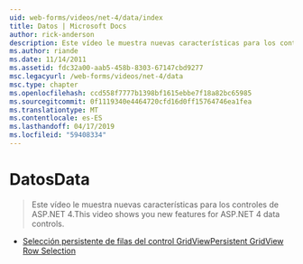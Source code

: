 ```yaml
---
uid: web-forms/videos/net-4/data/index
title: Datos | Microsoft Docs
author: rick-anderson
description: Este vídeo le muestra nuevas características para los controles de ASP.NET 4.
ms.author: riande
ms.date: 11/14/2011
ms.assetid: fdc32a00-aab5-458b-8303-67147cbd9277
msc.legacyurl: /web-forms/videos/net-4/data
msc.type: chapter
ms.openlocfilehash: ccd558f7777b1398bf1615ebbe7f18a82bc65985
ms.sourcegitcommit: 0f1119340e4464720cfd16d0ff15764746ea1fea
ms.translationtype: MT
ms.contentlocale: es-ES
ms.lasthandoff: 04/17/2019
ms.locfileid: "59408334"
---
```

# <a name="data"></a><span data-ttu-id="c09f2-103">Datos</span><span class="sxs-lookup"><span data-stu-id="c09f2-103">Data</span></span>

> <span data-ttu-id="c09f2-104">Este vídeo le muestra nuevas características para los controles de ASP.NET 4.</span><span class="sxs-lookup"><span data-stu-id="c09f2-104">This video shows you new features for ASP.NET 4 data controls.</span></span>


- [<span data-ttu-id="c09f2-105">Selección persistente de filas del control GridView</span><span class="sxs-lookup"><span data-stu-id="c09f2-105">Persistent GridView Row Selection</span></span>](aspnet-4-quick-hit-persistent-gridview-row-selection.md)
